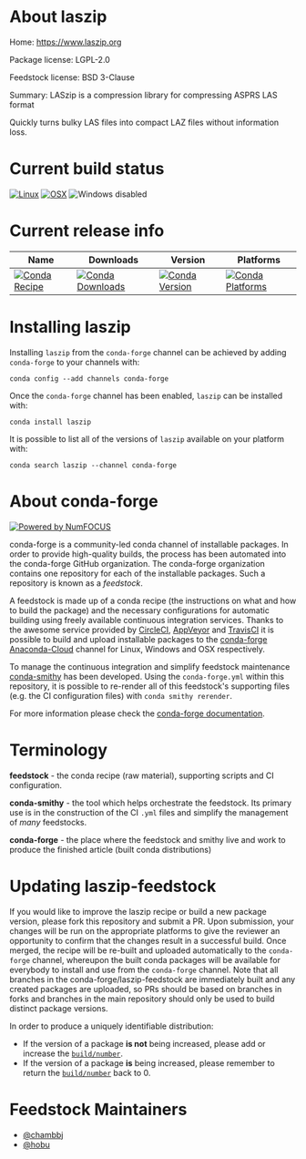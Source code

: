 <!--
# -*- mode: jinja -*-
-->

About laszip
============

Home: https://www.laszip.org

Package license: LGPL-2.0

Feedstock license: BSD 3-Clause

Summary: LASzip is a compression library for compressing ASPRS LAS format

Quickly turns bulky LAS files into compact LAZ files without information loss.


Current build status
====================

[![Linux](https://img.shields.io/circleci/project/github/conda-forge/laszip-feedstock/master.svg?label=Linux)](https://circleci.com/gh/conda-forge/laszip-feedstock)
[![OSX](https://img.shields.io/travis/conda-forge/laszip-feedstock/master.svg?label=macOS)](https://travis-ci.org/conda-forge/laszip-feedstock)
![Windows disabled](https://img.shields.io/badge/Windows-disabled-lightgrey.svg)

Current release info
====================

| Name | Downloads | Version | Platforms |
| --- | --- | --- | --- |
| [![Conda Recipe](https://img.shields.io/badge/recipe-laszip-green.svg)](https://anaconda.org/conda-forge/laszip) | [![Conda Downloads](https://img.shields.io/conda/dn/conda-forge/laszip.svg)](https://anaconda.org/conda-forge/laszip) | [![Conda Version](https://img.shields.io/conda/vn/conda-forge/laszip.svg)](https://anaconda.org/conda-forge/laszip) | [![Conda Platforms](https://img.shields.io/conda/pn/conda-forge/laszip.svg)](https://anaconda.org/conda-forge/laszip) |

Installing laszip
=================

Installing `laszip` from the `conda-forge` channel can be achieved by adding `conda-forge` to your channels with:

```
conda config --add channels conda-forge
```

Once the `conda-forge` channel has been enabled, `laszip` can be installed with:

```
conda install laszip
```

It is possible to list all of the versions of `laszip` available on your platform with:

```
conda search laszip --channel conda-forge
```


About conda-forge
=================

[![Powered by NumFOCUS](https://img.shields.io/badge/powered%20by-NumFOCUS-orange.svg?style=flat&colorA=E1523D&colorB=007D8A)](http://numfocus.org)

conda-forge is a community-led conda channel of installable packages.
In order to provide high-quality builds, the process has been automated into the
conda-forge GitHub organization. The conda-forge organization contains one repository
for each of the installable packages. Such a repository is known as a *feedstock*.

A feedstock is made up of a conda recipe (the instructions on what and how to build
the package) and the necessary configurations for automatic building using freely
available continuous integration services. Thanks to the awesome service provided by
[CircleCI](https://circleci.com/), [AppVeyor](https://www.appveyor.com/)
and [TravisCI](https://travis-ci.org/) it is possible to build and upload installable
packages to the [conda-forge](https://anaconda.org/conda-forge)
[Anaconda-Cloud](https://anaconda.org/) channel for Linux, Windows and OSX respectively.

To manage the continuous integration and simplify feedstock maintenance
[conda-smithy](https://github.com/conda-forge/conda-smithy) has been developed.
Using the ``conda-forge.yml`` within this repository, it is possible to re-render all of
this feedstock's supporting files (e.g. the CI configuration files) with ``conda smithy rerender``.

For more information please check the [conda-forge documentation](https://conda-forge.org/docs/).

Terminology
===========

**feedstock** - the conda recipe (raw material), supporting scripts and CI configuration.

**conda-smithy** - the tool which helps orchestrate the feedstock.
                   Its primary use is in the construction of the CI ``.yml`` files
                   and simplify the management of *many* feedstocks.

**conda-forge** - the place where the feedstock and smithy live and work to
                  produce the finished article (built conda distributions)


Updating laszip-feedstock
=========================

If you would like to improve the laszip recipe or build a new
package version, please fork this repository and submit a PR. Upon submission,
your changes will be run on the appropriate platforms to give the reviewer an
opportunity to confirm that the changes result in a successful build. Once
merged, the recipe will be re-built and uploaded automatically to the
`conda-forge` channel, whereupon the built conda packages will be available for
everybody to install and use from the `conda-forge` channel.
Note that all branches in the conda-forge/laszip-feedstock are
immediately built and any created packages are uploaded, so PRs should be based
on branches in forks and branches in the main repository should only be used to
build distinct package versions.

In order to produce a uniquely identifiable distribution:
 * If the version of a package **is not** being increased, please add or increase
   the [``build/number``](https://conda.io/docs/user-guide/tasks/build-packages/define-metadata.html#build-number-and-string).
 * If the version of a package **is** being increased, please remember to return
   the [``build/number``](https://conda.io/docs/user-guide/tasks/build-packages/define-metadata.html#build-number-and-string)
   back to 0.

Feedstock Maintainers
=====================

* [@chambbj](https://github.com/chambbj/)
* [@hobu](https://github.com/hobu/)

